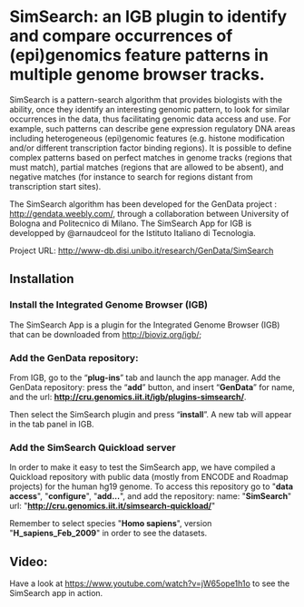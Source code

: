 # SimSearch: an IGB plugin to identify and compare occurrences of (epi)genomics feature patterns in multiple genome browser tracks. 

SimSearch is a pattern-search algorithm that provides biologists   with   the   ability,   once   they   identify   an   interesting genomic  pattern,  to  look  for  similar  occurrences  in  the  data,  thus
facilitating   genomic   data   access   and   use.   For   example,   such patterns   can   describe   gene   expression   regulatory   DNA   areas including   heterogeneous   (epi)genomic   features   (e.g.   histone modification and/or different transcription factor binding regions). It is possible to define complex patterns based on perfect matches in  genome  tracks  (regions  that  must  match),  partial  matches (regions that are allowed to be absent), and negative matches (for instance  to  search  for  regions  distant  from  transcription  start sites).

The SimSearch algorithm has been developed for the GenData project : http://gendata.weebly.com/, through a collaboration between University of Bologna and Politecnico di Milano. The SimSearch App for IGB is developped by @arnaudceol for the Istituto Italiano di Tecnologia.

Project URL: http://www-db.disi.unibo.it/research/GenData/SimSearch 


## Installation

### Install the Integrated Genome Browser (IGB)
The SimSearch App is a plugin for the Integrated Genome Browser (IGB) that can be downloaded from http://bioviz.org/igb/;

### Add the GenData repository:
From IGB, go to the “**plug-ins**” tab and launch the app manager. Add the GenData repository: press the “**add**” button, and insert “**GenData**” for name, and the url: **http://cru.genomics.iit.it/igb/plugins-simsearch/**. 

Then select the SimSearch plugin and press “**install**”. A new tab will appear in the tab panel in IGB.

### Add the SimSearch Quickload server
In order to make it easy to test the SimSearch app, we have compiled a Quickload repository with public data (mostly from ENCODE and Roadmap projects) for the human hg19 genome. To access this repository go to "**data access**", "**configure**", "**add...**", and add the repository:
name: "**SimSearch**"
url: "**http://cru.genomics.iit.it/simsearch-quickload/**"

Remember to select species "**Homo sapiens**", version "**H_sapiens_Feb_2009**" in order to see the datasets.

## Video: 

Have a look at https://www.youtube.com/watch?v=jW65ope1h1o to see the SimSearch app in action.





